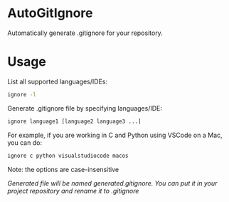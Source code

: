 # AutoGitIgnore
Automatically generate .gitignore for your repository.

# Usage
List all supported languages/IDEs:

```bash
ignore -l
```

Generate .gitignore file by specifying languages/IDE:

```bash
ignore language1 [language2 language3 ...]
```

For example, if you are working in C and Python using VSCode on a Mac, you can do:

```bash
ignore c python visualstudiocode macos
```
Note: the options are case-insensitive

*Generated file will be named generated.gitignore. You can put it in your project repository and rename it to .gitignore*